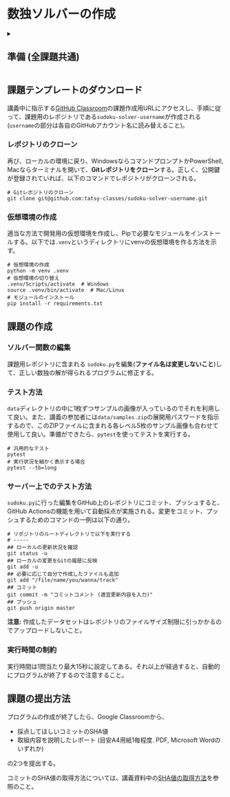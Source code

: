 # 数独ソルバーの作成


<details>
<summary>

## 準備 (全課題共通)

</summary>

### GitHubのアカウントを作成

<https://github.com/>にアクセスしてアカウントを作成する。

### Gitクライアントのインストール (Windows向け)

Windowsの場合にはGitが最初からインストールされていないので、

- [Git for Windows](https://gitforwindows.org/)

を各自のコンピュータにインストールする。インストール後、コマンドプロンプトかPowerShellを実行して、

- `git`
- `ssh-keygen`

の2つのコマンドが認識されれば成功。

### SSHキーの登録

現在、GitHubはSSHの認証鍵を使わないとプライベートレポジトリをダウンロードできないので、SSHキーをGitHubアカウントに登録する。

Windows/Macともに、以下のコマンドで4096ビット長のRSA鍵を作成する。

```shell
ssh-keygen -t rsa -b 4096
```

途中、パスワードの入力などを求められるが、特に不要なら入力する必要はない。

コマンドが正しく実行されると、ホームディレクトリの`.ssh`ディレクトリ内に`id_rsa`と`id_rsa.pub`の二つのファイルが生成される。この二つのうち、`id_rsa`の方は秘密鍵、`id_rsa.pub`の方は公開鍵のファイルである。サーバーに登録して良いのは公開鍵の方。

公開鍵のファイル`id_rsa.pub`を何らかのエディタで開いて、その内容をコピーする。GitHubに移動し、右上のユーザアイコンをクリックし「Settings」を選ぶ。その後、「SSH and GPG keys」を左のメニューから選び、「SSH Keys」の右にある「New SSH key」ボタンを押して、現れるテキストボックスに先ほど`id_rsa.pub`からコピーした内容を貼り付けて、「Add SSH key」を押す。

</details>

課題テンプレートのダウンロード
---

講義中に指示する[GitHub Classroom](https://classroom.github.com/classrooms)の課題作成用URLにアクセスし、手順に従って、課題用のレポジトリである`sudoku-solver-username`が作成される (`username`の部分は各自のGitHubアカウント名に読み替えること)。

### レポジトリのクローン

再び、ローカルの環境に戻り、WindowsならコマンドプロンプトかPowerShell, Macならターミナルを開いて、**Gitレポジトリをクローン**する。正しく、公開鍵が登録されていれば、以下のコマンドでレポジトリがクローンされる。

```shell
# Gitレポジトリのクローン
git clone git@github.com:tatsy-classes/sudoku-solver-username.git
```

### 仮想環境の作成

適当な方法で開発用の仮想環境を作成し、Pipで必要なモジュールをインストールする。以下では`.venv`というディレクトリにvenvの仮想環境を作る方法を示す。

```shell
# 仮想環境の作成
python -m venv .venv
# 仮想環境の切り替え
.venv/Scripts/activate  # Windows
source .venv/bin/activate  # Mac/Linux
# モジュールのインストール
pip install -r requirements.txt
```

課題の作成
---

### ソルバー関数の編集

課題用レポジトリに含まれる `sudoku.py`を編集(**ファイル名は変更しないこと**)して、正しい数独の解が得られるプログラムに修正する。

### テスト方法

`data`ディレクトリの中に1枚ずつサンプルの画像が入っているのでそれを利用して良い。また、講義の参加者には`data/samples.zip`の展開用パスワードを指示するので、このZIPファイルに含まれる各レベル5枚のサンプル画像も合わせて使用して良い。準備ができたら、`pytest`を使ってテストを実行する。

```shell
# 汎用的なテスト
pytest 
# 実行状況を細かく表示する場合
pytest --tb=long
```

### サーバー上でのテスト方法

`sudoku.py`に行った編集をGitHub上のレポジトリにコミット、プッシュすると、GitHub Actionsの機能を用いて自動採点が実施される。変更をコミット、プッシュするためのコマンドの一例は以下の通り。

```shell
# リポジトリのルートディレクトリで以下を実行する
# -----
## ローカルの更新状況を確認
git status -u
## ローカルの変更をGitの履歴に反映
git add -u
## 必要に応じて自分で作成したファイルも追加
git add "/file/name/you/wanna/track"
## コミット
git commit -m "コミットコメント (適宜更新内容を入力)"
## プッシュ
git push origin master
```

**注意:** 作成したデータセットはレポジトリのファイルサイズ制限に引っかかるのでアップロードしないこと。

### 実行時間の制約

実行時間は1問当たり最大15秒に設定してある。それ以上が経過すると、自動的にプログラムが終了するので注意すること。

## 課題の提出方法

プログラムの作成が終了したら、Google Classroomから、

- 採点してほしいコミットのSHA値
- 取組内容を説明したレポート (目安A4用紙1毎程度. PDF, Microsoft Wordのいずれか)

の2つを提出する。

コミットのSHA値の取得方法については、講義資料中の[SHA値の取得方法](https://tatsy-classes.github.io/1284-sds-advml/contents/appendix/submit-assignment.html#sha)を参照のこと。
